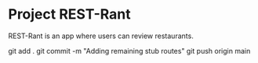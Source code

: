# Project REST-Rant

REST-Rant is an app where users can review restaurants.

git add .
git commit -m "Adding remaining stub routes"
git push origin main
